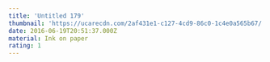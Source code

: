 ```yaml
---
title: 'Untitled 179'
thumbnail: 'https://ucarecdn.com/2af431e1-c127-4cd9-86c0-1c4e0a565b67/'
date: 2016-06-19T20:51:37.000Z
material: Ink on paper
rating: 1
---
```

